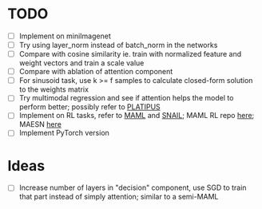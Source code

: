 # TODO

- [ ] Implement on miniImagenet
- [ ] Try using layer_norm instead of batch_norm in the networks
- [ ] Compare with cosine similarity ie. train with normalized feature and weight vectors and train a scale value
- [ ] Compare with ablation of attention component
- [ ] For sinusoid task, use k >= f samples to calculate closed-form solution to the weights matrix
- [ ] Try multimodal regression and see if attention helps the model to perform better; possibly refer to [PLATIPUS](https://arxiv.org/abs/1806.02817)
- [ ] Implement on RL tasks, refer to [MAML](https://arxiv.org/abs/1703.03400) and [SNAIL](https://arxiv.org/abs/1707.03141); MAML RL repo [here](https://github.com/cbfinn/maml_rl); MAESN [here](https://arxiv.org/abs/1802.07245)
- [ ] Implement PyTorch version

# Ideas

- [ ] Increase number of layers in "decision" component, use SGD to train that part instead of simply attention; similar to a semi-MAML
